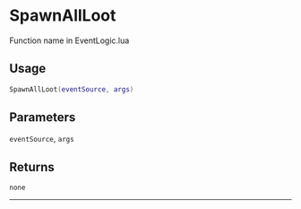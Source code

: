 # SpawnAllLoot
Function name in EventLogic.lua
## Usage
```lua
SpawnAllLoot(eventSource, args)
```
## Parameters
`eventSource`, `args`
## Returns
`none`

---